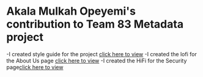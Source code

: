 # Akala Mulkah Opeyemi's contribution to Team 83 Metadata project

-I created style guide for the project [click here to view](https://www.figma.com/file/89OkJlLRcThc9ouuP0yKGA/Fetchmetadata?node-id=0%3A1)
-I created the lofi for the About Us page [click here to view](https://www.figma.com/file/scj0Ef5kvb0NizWX792Oqo/team-83-hifi-designs?node-id=38%3A1220)
-I created the HiFi for the Security page[click here to view](https://www.figma.com/file/scj0Ef5kvb0NizWX792Oqo/team-83-hifi-designs?node-id=53%3A1353)